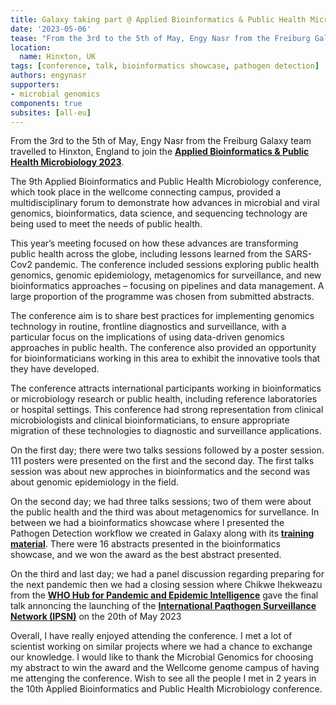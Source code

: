 ```yaml
---
title: Galaxy taking part @ Applied Bioinformatics & Public Health Microbiology 2023
date: '2023-05-06'
tease: "From the 3rd to the 5th of May, Engy Nasr from the Freiburg Galaxy team travelled to Hinxton, England to join the Applied Bioinformatics & Public Health Microbiology 2023"
location:
  name: Hinxton, UK
tags: [conference, talk, bioinformatics showcase, pathogen detection]
authors: engynasr
supporters:
- microbial genomics
components: true
subsites: [all-eu]
---
```


From the 3rd to the 5th of May, Engy Nasr from the Freiburg Galaxy team travelled to Hinxton, England to join the [**Applied Bioinformatics & Public Health Microbiology 2023**](https://coursesandconferences.wellcomeconnectingscience.org/event/applied-bioinformatics-public-health-microbiology-20230503/).

<twitter tweet="1653738329647595521"></twitter>
<twitter tweet="1654050208056049665"></twitter>

The 9th Applied Bioinformatics and Public Health Microbiology conference, which took place in the wellcome connecting campus, provided a multidisciplinary forum to demonstrate how advances in microbial and viral genomics, bioinformatics, data science, and sequencing technology are being used to meet the needs of public health.

This year’s meeting focused on how these advances are transforming public health across the globe, including lessons learned from the SARS-Cov2 pandemic. The conference included sessions exploring public health genomics, genomic epidemiology, metagenomics for surveillance, and new bioinformatics approaches – focusing on pipelines and data management. A large proportion of the programme was chosen from submitted abstracts.

The conference aim is to share best practices for implementing genomics technology in routine, frontline diagnostics and surveillance, with a particular focus on the implications of using data-driven genomics approaches in public health. The conference also provided an opportunity for bioinformaticians working in this area to exhibit the innovative tools that they have developed.

The conference attracts international participants working in bioinformatics or microbiology research or public health, including reference laboratories or hospital settings. This conference had strong representation from clinical microbiologists and clinical bioinformaticians, to ensure appropriate migration of these technologies to diagnostic and surveillance applications.

On the first day; there were two talks sessions followed by a poster session. 111 posters were presented on the first and the second day. The first talks session was about new approches in bioinformatics and the second was about genomic epidemiology in the field.

On the second day; we had three talks sessions; two of them were about the public health and the third was about metagenomics for survellance. In between we had a bioinformatics showcase where I presented the Pathogen Detection workflow we created in Galaxy along with its [**training material**](https://training.galaxyproject.org/training-material/topics/metagenomics/tutorials/pathogen-detection-from-nanopore-foodborne-data/tutorial.html). There were 16 abstracts presented in the bioinformatics showcase, and we won the award as the best abstract presented.

<twitter tweet="1654400374583746561"></twitter>

On the third and last day; we had a panel discussion regarding preparing for the next pandemic then we had a closing session where Chikwe Ihekweazu from the [**WHO Hub for Pandemic and Epidemic Intelligence**](https://pandemichub.who.int/) gave the final talk annoncing the launching of the [**International Paqthogen Surveillance Network (IPSN)**](file:///home/nasr/Downloads/9789240046979-eng-1.pdf) on the 20th of May 2023

<twitter tweet="1654485708378128388"></twitter>

Overall, I have really enjoyed attending the conference. I met a lot of scientist working on similar projects where we had a chance to exchange our knowledge. I would like to thank the Microbial Genomics for choosing my abstract to win the award and the Wellcome genome campus of having me attenging the conference. Wish to see all the people I met in 2 years in the 10th Applied Bioinformatics and Public Health Microbiology conference.
